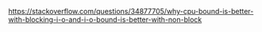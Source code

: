 
https://stackoverflow.com/questions/34877705/why-cpu-bound-is-better-with-blocking-i-o-and-i-o-bound-is-better-with-non-block

